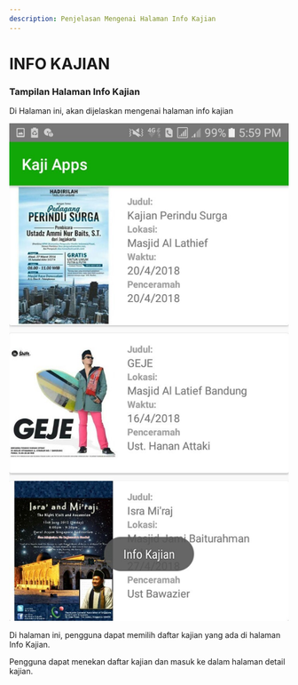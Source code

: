 ```yaml
---
description: Penjelasan Mengenai Halaman Info Kajian
---
```


# INFO KAJIAN

### Tampilan Halaman Info Kajian

 Di Halaman ini, akan dijelaskan mengenai halaman info kajian

![Halaman Info Kajian](../.gitbook/assets/image_ba9a1b0.jpg)

Di halaman ini, pengguna dapat memilih daftar kajian yang ada di halaman Info Kajian.

Pengguna dapat menekan daftar kajian dan masuk ke dalam halaman detail kajian.


